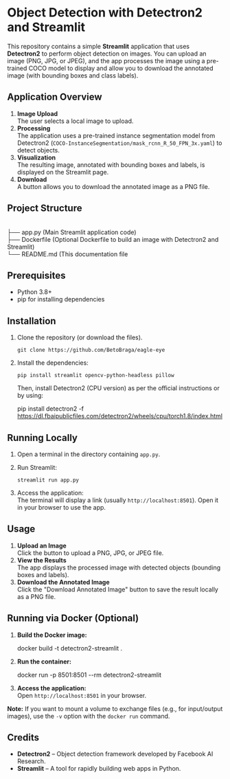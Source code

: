 Object Detection with Detectron2 and Streamlit
==============================================

This repository contains a simple **Streamlit** application that uses **Detectron2** to perform object detection on images. You can upload an image (PNG, JPG, or JPEG), and the app processes the image using a pre-trained COCO model to display and allow you to download the annotated image (with bounding boxes and class labels).

Application Overview
--------------------

1.  **Image Upload**  
    The user selects a local image to upload.
2.  **Processing**  
    The application uses a pre-trained instance segmentation model from Detectron2 (`COCO-InstanceSegmentation/mask_rcnn_R_50_FPN_3x.yaml`) to detect objects.
3.  **Visualization**  
    The resulting image, annotated with bounding boxes and labels, is displayed on the Streamlit page.
4.  **Download**  
    A button allows you to download the annotated image as a PNG file.

Project Structure
-----------------
<br>
├── app.py            (Main Streamlit application code) <br>
├── Dockerfile        (Optional Dockerfile to build an image with Detectron2 and Streamlit) <br>
└── README.md         (This documentation file <br>

Prerequisites
-------------

*   Python 3.8+
*   pip for installing dependencies

Installation
------------

1.  Clone the repository (or download the files).

    ```git clone https://github.com/BetoBraga/eagle-eye```
2.  Install the dependencies:
    
    ```pip install streamlit opencv-python-headless pillow```
    
    Then, install Detectron2 (CPU version) as per the official instructions or by using:
    
    pip install detectron2 -f https://dl.fbaipublicfiles.com/detectron2/wheels/cpu/torch1.8/index.html
    

Running Locally
---------------

1.  Open a terminal in the directory containing `app.py`.
2.  Run Streamlit:
    
    ```streamlit run app.py```
    
3.  Access the application:  
    The terminal will display a link (usually `http://localhost:8501`). Open it in your browser to use the app.

Usage
-----

1.  **Upload an Image**  
    Click the button to upload a PNG, JPG, or JPEG file.
2.  **View the Results**  
    The app displays the processed image with detected objects (bounding boxes and labels).
3.  **Download the Annotated Image**  
    Click the "Download Annotated Image" button to save the result locally as a PNG file.

Running via Docker (Optional)
-----------------------------

1.  **Build the Docker image:**
    
    docker build -t detectron2-streamlit .
    
2.  **Run the container:**
    
    docker run -p 8501:8501 --rm detectron2-streamlit
    
3.  **Access the application:**  
    Open `http://localhost:8501` in your browser.

**Note:** If you want to mount a volume to exchange files (e.g., for input/output images), use the `-v` option with the `docker run` command.

Credits
-------

*   **Detectron2** – Object detection framework developed by Facebook AI Research.
*   **Streamlit** – A tool for rapidly building web apps in Python.